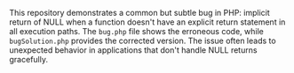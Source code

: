 This repository demonstrates a common but subtle bug in PHP: implicit return of NULL when a function doesn't have an explicit return statement in all execution paths. The `bug.php` file shows the erroneous code, while `bugSolution.php` provides the corrected version.  The issue often leads to unexpected behavior in applications that don't handle NULL returns gracefully.